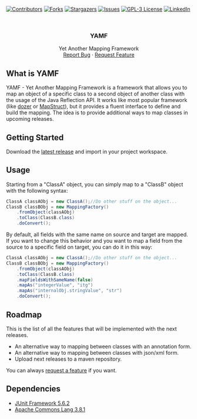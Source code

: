 [![Contributors][contributors-shield]][contributors-url]
[![Forks][forks-shield]][forks-url]
[![Stargazers][stars-shield]][stars-url]
[![Issues][issues-shield]][issues-url]
[![GPL-3 License][license-shield]][license-url]
[![LinkedIn][linkedin-shield]][linkedin-url]

<br />
<p align="center">
  
  <h3 align="center">YAMF</h3>

  <p align="center">
    Yet Another Mapping Framework
    <br />
    <a href="https://github.com/arturoiafrate/YAMF/issues">Report Bug</a>
    ·
    <a href="https://github.com/arturoiafrate/YAMF/issues">Request Feature</a>
  </p>
</p>

## What is YAMF
YAMF - Yet Another Mapping Framework is a framework that allows you to map an object of a specific class to a second object of another class with the usage of the Java Reflection API.
It works like most popular framework (like <a href="http://dozer.sourceforge.net">dozer</a> or <a href="https://mapstruct.org">MapStruct</a>), but it provides a fluent interface to define and build the mapping.
The idea is to provide additional ways to map classes in upcoming releases.

## Getting Started
Download the <a href="https://github.com/arturoiafrate/YAMF/releases/latest">latest release</a> and import in your project workspace.

## Usage
Starting from a "ClassA" object, you can simply map to a "ClassB" object with the following syntax:
```java
ClassA classAObj = new ClassA();//Do other stuff on the object...
ClassB classBObj = new MappingFactory()
    .fromObject(classAObj)
    .toClass(ClassB.class)
    .doConvert();
```
By default, all fields with the same name on source and target are mapped.
If you want to change this behavior and you want to map a field from the source to a specific field on target, you can do it in this way:
```java
ClassA classAObj = new ClassA();//Do other stuff on the object...
ClassB classBObj = new MappingFactory()
    .fromObject(classAObj)
    .toClass(ClassB.class)
    .mapFieldsWithSameName(false)
    .mapAs("integerValue", "itg")
    .mapAs("internalObj.stringValue", "str")
    .doConvert();
```

## Roadmap
This is the list of all the features that will be implemented with the next releases.
* An alternative way to mapping between classes with an annotation form.
* An alternative way to mapping between classes with json/xml form.
* Upload next releases to a maven repository.

You can always <a href="https://github.com/arturoiafrate/YAMF/issues">request a feature</a> if you want.

## Dependencies
* <a href="https://junit.org/junit5/">JUnit Framework 5.6.2</a>
* <a href="https://commons.apache.org/proper/commons-lang/">Apache Commons Lang 3.8.1</a>

[contributors-shield]: https://img.shields.io/github/contributors/arturoiafrate/YAMF.svg?style=flat-square
[contributors-url]: https://github.com/arturoiafrate/YAMF/graphs/contributors
[forks-shield]: https://img.shields.io/github/forks/arturoiafrate/YAMF.svg?style=flat-square
[forks-url]: https://github.com/arturoiafrate/YAMF/network/members
[stars-shield]: https://img.shields.io/github/stars/arturoiafrate/YAMF.svg?style=flat-square
[stars-url]: https://github.com/arturoiafrate/YAMF/stargazers
[issues-shield]: https://img.shields.io/github/issues/arturoiafrate/YAMF.svg?style=flat-square
[issues-url]: https://github.com/arturoiafrate/YAMF/issues
[license-shield]: https://img.shields.io/github/license/arturoiafrate/YAMF.svg?style=flat-square
[license-url]: https://github.com/arturoiafrate/YAMF/blob/master/LICENSE.txt
[linkedin-shield]: https://img.shields.io/badge/-LinkedIn-black.svg?style=flat-square&logo=linkedin&colorB=555
[linkedin-url]: https://www.linkedin.com/in/arturoiafrate/
